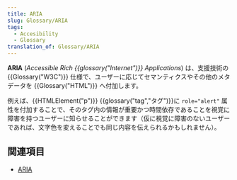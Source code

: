 ```yaml
---
title: ARIA
slug: Glossary/ARIA
tags:
  - Accesibility
  - Glossary
translation_of: Glossary/ARIA
---
```

**ARIA** (_Accessible Rich {{glossary("Internet")}} Applications_) は、支援技術の {{Glossary("W3C")}} 仕様で、ユーザーに応じてセマンティクスやその他のメタデータを {{Glossary("HTML")}} へ付加します。

例えば、{{HTMLElement("p")}} {{glossary("tag","タグ")}}に `role="alert"` 属性を付加することで、そのタグ内の情報が重要かつ時間依存であることを視覚に障害を持つユーザーに知らせることができます（仮に視覚に障害のないユーザーであれば、文字色を変えることでも同じ内容を伝えられるかもしれません）。

## 関連項目

- [ARIA](/ja/docs/Web/Accessibility/ARIA)
